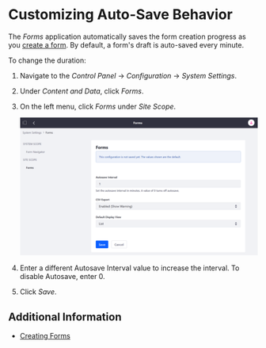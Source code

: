 # Customizing Auto-Save Behavior

The _Forms_ application automatically saves the form creation progress as you [create a form](../creating-forms.md). By default, a form's draft is auto-saved every minute.

To change the duration:

1. Navigate to the _Control Panel_ &rarr; _Configuration_ &rarr; _System Settings_.
1. Under _Content and Data_, click _Forms_.
1. On the left menu, click _Forms_ under _Site Scope_.

    ![Customizing Forms System Settings](./customizing-auto-save-behavior/images/01.png)

1. Enter a different Autosave Interval value to increase the interval. To disable Autosave, enter 0.
1. Click _Save_.

## Additional Information

-   [Creating Forms](../creating-forms.md)
